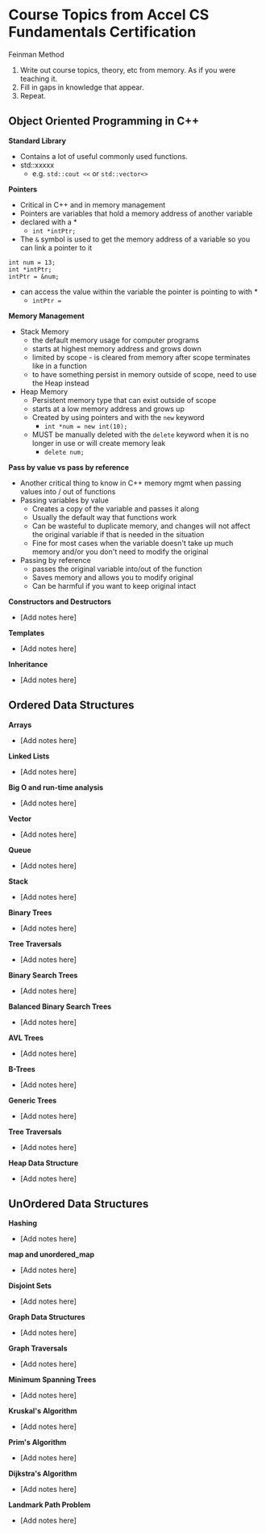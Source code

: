 # Course Topics from Accel CS Fundamentals Certification
Feinman Method
1. Write out course topics, theory, etc from memory.  As if you were teaching it.  
2. Fill in gaps in knowledge that appear.    
3. Repeat. 

## Object Oriented Programming in C++
**Standard Library**
- Contains a lot of useful commonly used functions. 
- std::xxxxx
    - e.g. `std::cout <<` or `std::vector<>`

**Pointers**
- Critical in C++ and in memory management
- Pointers are variables that hold a memory address of another variable
- declared with a *
    - `int *intPtr;`
- The `&` symbol is used to get the memory address of a variable so you can link a pointer to it
```
int num = 13;
int *intPtr;
intPtr = &num;
```
- can access the value within the variable the pointer is pointing to with *
    - `intPtr = `

**Memory Management**
- Stack Memory
    - the default memory usage for computer programs
    - starts at highest memory address and grows down
    - limited by scope - is cleared from memory after scope terminates like in a function
    - to have something persist in memory outside of scope, need to use the Heap instead
- Heap Memory
    - Persistent memory type that can exist outside of scope
    - starts at a low memory address and grows up
    - Created by using pointers and with the `new` keyword
        - `int *num = new int(10);`
    - MUST be manually deleted with the `delete` keyword when it is no longer in use or will create memory leak
        - `delete num;`

**Pass by value vs pass by reference**
- Another critical thing to know in C++ memory mgmt when passing values into / out of functions
- Passing variables by value
    - Creates a copy of the variable and passes it along
    - Usually the default way that functions work
    - Can be wasteful to duplicate memory, and changes will not affect the original variable if that is needed in the situation
    - Fine for most cases when the variable doesn't take up much memory and/or you don't need to modify the original
- Passing by reference
    - passes the original variable into/out of the function
    - Saves memory and allows you to modify original
    - Can be harmful if you want to keep original intact

**Constructors and Destructors**
- [Add notes here]

**Templates**
- [Add notes here]

**Inheritance**
- [Add notes here]


## Ordered Data Structures
**Arrays**
- [Add notes here]

**Linked Lists**
- [Add notes here]

**Big O and run-time analysis**
- [Add notes here]

**Vector**
- [Add notes here]

**Queue**
- [Add notes here]

**Stack**
- [Add notes here]

**Binary Trees**
- [Add notes here]

**Tree Traversals**
- [Add notes here]

**Binary Search Trees**
- [Add notes here]

**Balanced Binary Search Trees**
- [Add notes here]

**AVL Trees**
- [Add notes here]

**B-Trees**
- [Add notes here]

**Generic Trees**
- [Add notes here]

**Tree Traversals**
- [Add notes here]

**Heap Data Structure**  
- [Add notes here]



## UnOrdered Data Structures
**Hashing**
- [Add notes here]

**map and unordered_map**
- [Add notes here]

**Disjoint Sets**  
- [Add notes here]

**Graph Data Structures**  
- [Add notes here]

**Graph Traversals**
- [Add notes here]

**Minimum Spanning Trees**
- [Add notes here]

**Kruskal's Algorithm**
- [Add notes here]

**Prim's Algorithm**
- [Add notes here]

**Dijkstra's Algorithm**
- [Add notes here]

**Landmark Path Problem**
- [Add notes here]
